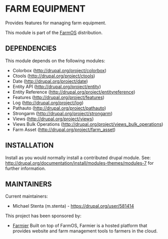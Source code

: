 FARM EQUIPMENT
==============

Provides features for managing farm equipment.

This module is part of the [FarmOS](http://drupal.org/project/farm)
distribution.

DEPENDENCIES
------------

This module depends on the following modules:

 * Colorbox (http://drupal.org/project/colorbox)
 * Ctools (http://drupal.org/project/ctools)
 * Date (http://drupal.org/project/date)
 * Entity API (http://drupal.org/project/entity)
 * Entity Reference (http://drupal.org/project/entityreference)
 * Features (http://drupal.org/project/features)
 * Log (http://drupal.org/project/log)
 * Pathauto (http://drupal.org/project/pathauto)
 * Strongarm (http://drupal.org/project/strongarm)
 * Views (http://drupal.org/project/views)
 * Views Bulk Operations (http://drupal.org/project/views_bulk_operations)
 * Farm Asset (http://drupal.org/project/farm_asset)

INSTALLATION
------------

Install as you would normally install a contributed drupal module. See:
http://drupal.org/documentation/install/modules-themes/modules-7 for further
information.

MAINTAINERS
-----------

Current maintainers:
 * Michael Stenta (m.stenta) - https://drupal.org/user/581414

This project has been sponsored by:
 * [Farmier](http://farmier.com)
   Built on top of FarmOS, Farmier is a hosted platform that provides
   website and farm management tools to farmers in the cloud.
